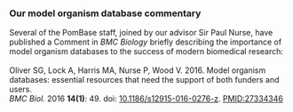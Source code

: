 ### Our model organism database commentary

Several of the PomBase staff, joined by our advisor Sir Paul Nurse, have
published a Comment in *BMC Biology* briefly describing the importance
of model organism databases to the success of modern biomedical
research:\
\
Oliver SG, Lock A, Harris MA, Nurse P, Wood V. 2016. Model organism
databases: essential resources that need the support of both funders and
users.\
*BMC Biol.* 2016 **14(1)**: 49. doi:
[10.1186/s12915-016-0276-z](http://dx.doi.org/10.1186/s12915-016-0276-z).
[PMID:27334346](http://www.ncbi.nlm.nih.gov/pubmed/27334346)
